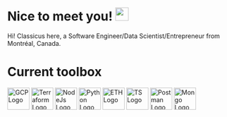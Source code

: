 <!-- More info, tips and tricks for making GitHub Profile README can be found in my article at https://towardsdatascience.com/build-a-stunning-readme-for-your-github-profile-9b80434fe5d7 -->

# Nice to meet you! <img src="https://raw.githubusercontent.com/MartinHeinz/MartinHeinz/master/wave.gif" width="30px" height="30px">

Hi! Classicus here, a Software Engineer/Data Scientist/Entrepreneur from Montréal, Canada.

# Current toolbox
<img src="https://cdn.worldvectorlogo.com/logos/google-cloud-1.svg" alt="GCP Logo" width="50" height="50"/> <img src="https://cdn.worldvectorlogo.com/logos/terraform-enterprise.svg" alt="Terraform Logo" width="50" height="50"/> <img src="https://cdn.worldvectorlogo.com/logos/nodejs-1.svg" alt="NodeJs Logo" width="50" height="50"/> <img src="https://cdn.worldvectorlogo.com/logos/python-5.svg" alt="Python Logo" width="50" height="50"/> <img src="https://cdn.worldvectorlogo.com/logos/ethereum-eth.svg" alt="ETH Logo" width="50" height="50"/> <img src="https://cdn.worldvectorlogo.com/logos/typescript.svg" alt="TS Logo" width="50" height="50"/> <img src="https://cdn.worldvectorlogo.com/logos/postman.svg" alt="Postman Logo" width="50" height="50"/> <img src="https://cdn.worldvectorlogo.com/logos/mongodb-icon-1.svg" alt="Mongo Logo" width="50" height="50"/> 

<!-- ## &#x1f4c8; GitHub Stats -->

<!--<a href="https://github.com/kQuintal/kQuintal">
  <img align="center" src="https://github-readme-stats.vercel.app/api/top-langs/?username=kQuintal&hide=html&title_color=ffffff&text_color=c9cacc&icon_color=2bbc8a&bg_color=1d1f21" />
</a> -->
<!-- <a href="https://github.com/kQuintal/kQuintal">
  <img align="center" src="https://github-readme-stats.vercel.app/api?username=kQuintal&show_icons=true&theme=dracula" alt="Kyle's GitHub Stats" />
</a>    -->


<!-- links to your social media accounts -->


<!-- Resources -->
<!-- Icons: https://simpleicons.org/ -->
<!-- GitHub Stats: https://github.com/anuraghazra/github-readme-stats -->
<!-- Emojis: https://emojipedia.org/emoji/ -->
<!-- HTML Emojis: https://www.fileformat.info/index.htm -->
<!-- Shields: https://shields.io/ -->
<!-- Awesome GitHub Profile README: https://github.com/abhisheknaiidu/awesome-github-profile-readme -->
